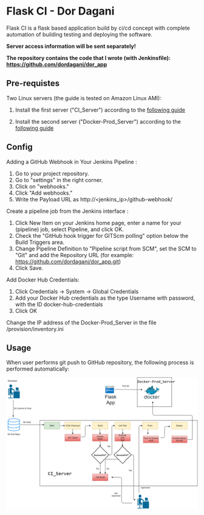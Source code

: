# Flask CI - Dor Dagani

Flask CI is a flask based application build by ci/cd concept with complete automation of building testing and deploying the software.

**Server access information will be sent separately!**

**The repository contains the code that I wrote (with Jenkinsfile): https://github.com/dordagani/dor_app**


## Pre-requistes

Two Linux servers (the guide is tested on Amazon Linux AMI):

1. Install the first server ("CI_Server") according to the [following guide](guides/ci_server.MD#section)


2. Install the second server ("Docker-Prod_Server") according to the [following guide](guides/docker.MD#section)


## Config


Adding a GitHub Webhook in Your Jenkins Pipeline :

1. Go to your project repository.
2. Go to "settings" in the right corner.
3. Click on "webhooks."
4. Click "Add webhooks."
5. Write the Payload URL as
   http://<jenkins_ip>/github-webhook/

Create a pipeline job from the Jenkins interface :

1. Click New Item on your Jenkins home page, enter a name for your (pipeline) job, select Pipeline, and click OK.
2. Check the "GitHub hook trigger for GITScm polling" option below the Build Triggers area. 
3. Change Pipeline Definition to "Pipeline script from SCM", set the SCM to "Git" and add the Repository URL (for example: https://github.com/dordagani/dor_app.git)
4. Click Save.

Add Docker Hub Credentials: 

1. Click Credentials -> System -> Global Credentials 
2. Add your Docker Hub credentials as the type Username with password, with the ID docker-hub-credentials
3. Click OK


Change the IP address of the Docker-Prod_Server in the file /provision/inventory.ini

## Usage 

When user performs git push to GitHub repository, the following process is performed automatically:

![ScreenShot](/images/Dor_CI.png)
